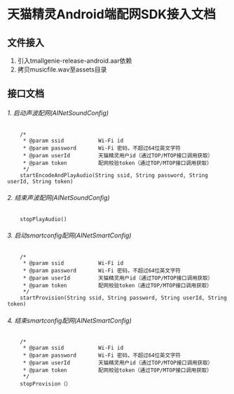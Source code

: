 # 天猫精灵Android端配网SDK接入文档

## 文件接入
1. 引入tmallgenie-release-android.aar依赖
2. 拷贝musicfile.wav至assets目录

## 接口文档
###### 1. 启动声波配网(AINetSoundConfig)
```
    /*
     * @param ssid           Wi-Fi id
     * @param password       Wi-Fi 密码，不超过64位英文字符
     * @param userId         天猫精灵用户id（通过TOP/MTOP接口调用获取）
     * @param token          配网校验token（通过TOP/MTOP接口调用获取）
     */
    startEncodeAndPlayAudio(String ssid, String password, String userId, String token)
```
###### 2. 结束声波配网(AINetSoundConfig)
```
    stopPlayAudio()
```
###### 3. 启动smartconfig配网(AINetSmartConfig)
```
    /*
     * @param ssid           Wi-Fi id
     * @param password       Wi-Fi 密码，不超过64位英文字符
     * @param userId         天猫精灵用户id（通过TOP/MTOP接口调用获取）
     * @param token          配网校验token（通过TOP/MTOP接口调用获取）
     */
    startProvision(String ssid, String password, String userId, String token)
```
###### 4. 结束smartconfig配网(AINetSmartConfig)
```
    /*
     * @param ssid           Wi-Fi id
     * @param password       Wi-Fi 密码，不超过64位英文字符
     * @param userId         天猫精灵用户id（通过TOP/MTOP接口调用获取）
     * @param token          配网校验token（通过TOP/MTOP接口调用获取）
     */
    stopProvision（）
```